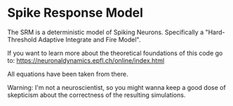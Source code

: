 # Spike Response Model
The SRM is a deterministic model of Spiking Neurons. Specifically a "Hard-Threshold Adaptive Integrate and Fire Model".

If you want to learn more about the theoretical foundations of this code go to:
https://neuronaldynamics.epfl.ch/online/index.html

All equations have been taken from there.


Warning: I'm not a neuroscientist, so you might wanna keep a good dose of skepticism about the correctness of the resulting simulations.
